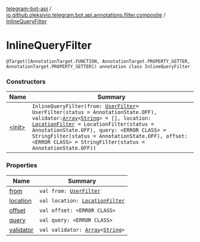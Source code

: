 [telegram-bot-api](../../index.md) / [io.github.oleksivio.telegram.bot.api.annotations.filter.composite](../index.md) / [InlineQueryFilter](./index.md)

# InlineQueryFilter

`@Target([AnnotationTarget.FUNCTION, AnnotationTarget.PROPERTY_GETTER, AnnotationTarget.PROPERTY_SETTER]) annotation class InlineQueryFilter`

### Constructors

| Name | Summary |
|---|---|
| [&lt;init&gt;](-init-.md) | `InlineQueryFilter(from: `[`UserFilter`](../-user-filter/index.md)` = UserFilter(status = AnnotationState.OFF), validator: `[`Array`](https://kotlinlang.org/api/latest/jvm/stdlib/kotlin/-array/index.html)`<`[`String`](https://kotlinlang.org/api/latest/jvm/stdlib/kotlin/-string/index.html)`> = [], location: `[`LocationFilter`](../-location-filter/index.md)` = LocationFilter(status = AnnotationState.OFF), query: <ERROR CLASS> = StringFilter(status = AnnotationState.OFF), offset: <ERROR CLASS> = StringFilter(status = AnnotationState.OFF))` |

### Properties

| Name | Summary |
|---|---|
| [from](from.md) | `val from: `[`UserFilter`](../-user-filter/index.md) |
| [location](location.md) | `val location: `[`LocationFilter`](../-location-filter/index.md) |
| [offset](offset.md) | `val offset: <ERROR CLASS>` |
| [query](query.md) | `val query: <ERROR CLASS>` |
| [validator](validator.md) | `val validator: `[`Array`](https://kotlinlang.org/api/latest/jvm/stdlib/kotlin/-array/index.html)`<`[`String`](https://kotlinlang.org/api/latest/jvm/stdlib/kotlin/-string/index.html)`>` |

